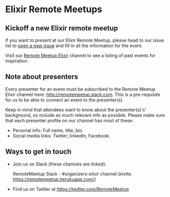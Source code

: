 # Elixir Remote Meetups

## Kickoff a new Elixir remote meetup
If you want to present at our Elixir Remote Meetup, please head to our issue list to [open a new issue](https://github.com/remotemeetup/elixir/issues/new) and fill in all the information for the event.

Visit our [Remote Meetup Elixir](https://www.bigmarker.com/communities/remote-meetup) channel to see a listing of past events for inspiration.

## Note about presenters
Every presenter for an event must be subscribed to the Remote Meetup Elixir channel here: http://remotemeetup.slack.com. This is a pre-requisite for us to be able to connect an event to the presenter(s).

Keep in mind that attendees want to know about the presenter(s)'s' background, so include as much relevant info as possible. Please make sure that each presenter profile on our channel has most of these:
- Personal info: Full name, title, bio.
- Social media links: Twitter, linkedIn, Facebook.


## Ways to get in touch

- Join us on Slack (these channels are linked):

    RemoteMeetup Slack - #organizers-elixir channel (invite: https://remotemeetup.herokuapp.com/)

- Find us on Twitter at https://twitter.com/RemoteMeetup
